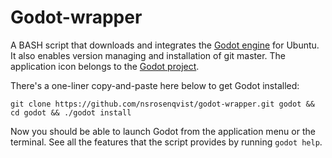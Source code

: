 Godot-wrapper
=============

A BASH script that downloads and integrates the [Godot engine](http://www.godotengine.org/) for Ubuntu. It also enables version managing and installation of git master. The application icon belongs to the [Godot project](https://github.com/okamstudio/godot).

There's a one-liner copy-and-paste here below to get Godot installed:

```Shell
git clone https://github.com/nsrosenqvist/godot-wrapper.git godot && cd godot && ./godot install
```

Now you should be able to launch Godot from the application menu or the terminal. See all the features that the script provides by running `godot help`.
